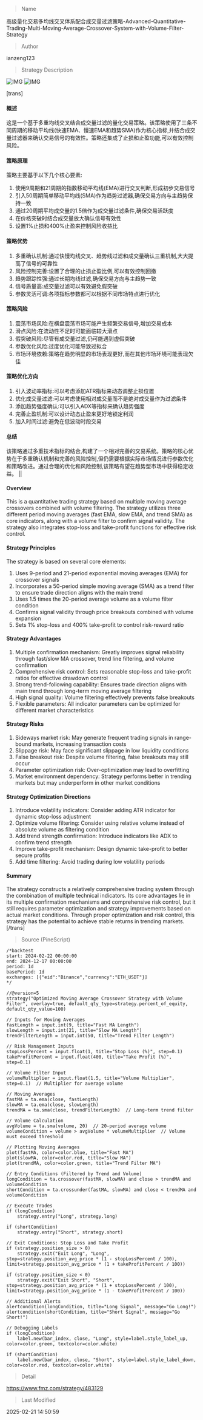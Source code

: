 
> Name

高级量化交易多均线交叉体系配合成交量过滤策略-Advanced-Quantitative-Trading-Multi-Moving-Average-Crossover-System-with-Volume-Filter-Strategy

> Author

ianzeng123

> Strategy Description

![IMG](https://www.fmz.com/upload/asset/2d89a1983ac041cf284cb.png)
![IMG](https://www.fmz.com/upload/asset/2d8828034227972e7294c.png)




[trans]
#### 概述
这是一个基于多重均线交叉结合成交量过滤的量化交易策略。该策略使用了三条不同周期的移动平均线(快速EMA、慢速EMA和趋势SMA)作为核心指标,并结合成交量过滤器来确认交易信号的有效性。策略还集成了止损和止盈功能,可以有效控制风险。

#### 策略原理
策略主要基于以下几个核心要素:
1. 使用9周期和21周期的指数移动平均线(EMA)进行交叉判断,形成初步交易信号
2. 引入50周期简单移动平均线(SMA)作为趋势过滤器,确保交易方向与主趋势保持一致
3. 通过20周期平均成交量的1.5倍作为成交量过滤条件,确保交易活跃度
4. 在价格突破时结合成交量放大确认信号有效性
5. 设置1%止损和400%止盈来控制风险收益比

#### 策略优势
1. 多重确认机制:通过快慢均线交叉、趋势线过滤和成交量确认三重机制,大大提高了信号的可靠性
2. 风险控制完善:设置了合理的止损止盈比例,可以有效控制回撤
3. 趋势跟踪性强:通过长期均线过滤,确保交易方向与主趋势一致
4. 信号质量高:成交量过滤可以有效避免假突破
5. 参数灵活可调:各项指标参数都可以根据不同市场特点进行优化

#### 策略风险
1. 震荡市场风险:在横盘震荡市场可能产生频繁交易信号,增加交易成本
2. 滑点风险:在流动性不足时可能面临较大滑点
3. 假突破风险:尽管有成交量过滤,仍可能遇到虚假突破
4. 参数优化风险:过度优化可能导致过拟合
5. 市场环境依赖:策略在趋势明显的市场表现更好,而在其他市场环境可能表现欠佳

#### 策略优化方向
1. 引入波动率指标:可以考虑添加ATR指标来动态调整止损位置
2. 优化成交量过滤:可以考虑使用相对成交量而不是绝对成交量作为过滤条件
3. 添加趋势强度确认:可以引入ADX等指标来确认趋势强度
4. 完善止盈机制:可以设计动态止盈来更好地锁定利润
5. 加入时间过滤:避免在低波动时段交易

#### 总结
该策略通过多重技术指标的结合,构建了一个相对完善的交易系统。策略的核心优势在于多重确认机制和完善的风险控制,但仍需要根据实际市场情况进行参数优化和策略改进。通过合理的优化和风险控制,该策略有望在趋势型市场中获得稳定收益。 ||

#### Overview
This is a quantitative trading strategy based on multiple moving average crossovers combined with volume filtering. The strategy utilizes three different period moving averages (fast EMA, slow EMA, and trend SMA) as core indicators, along with a volume filter to confirm signal validity. The strategy also integrates stop-loss and take-profit functions for effective risk control.

#### Strategy Principles
The strategy is based on several core elements:
1. Uses 9-period and 21-period exponential moving averages (EMA) for crossover signals
2. Incorporates a 50-period simple moving average (SMA) as a trend filter to ensure trade direction aligns with the main trend
3. Uses 1.5 times the 20-period average volume as a volume filter condition
4. Confirms signal validity through price breakouts combined with volume expansion
5. Sets 1% stop-loss and 400% take-profit to control risk-reward ratio

#### Strategy Advantages
1. Multiple confirmation mechanism: Greatly improves signal reliability through fast/slow MA crossover, trend line filtering, and volume confirmation
2. Comprehensive risk control: Sets reasonable stop-loss and take-profit ratios for effective drawdown control
3. Strong trend-following capability: Ensures trade direction aligns with main trend through long-term moving average filtering
4. High signal quality: Volume filtering effectively prevents false breakouts
5. Flexible parameters: All indicator parameters can be optimized for different market characteristics

#### Strategy Risks
1. Sideways market risk: May generate frequent trading signals in range-bound markets, increasing transaction costs
2. Slippage risk: May face significant slippage in low liquidity conditions
3. False breakout risk: Despite volume filtering, false breakouts may still occur
4. Parameter optimization risk: Over-optimization may lead to overfitting
5. Market environment dependency: Strategy performs better in trending markets but may underperform in other market conditions

#### Strategy Optimization Directions
1. Introduce volatility indicators: Consider adding ATR indicator for dynamic stop-loss adjustment
2. Optimize volume filtering: Consider using relative volume instead of absolute volume as filtering condition
3. Add trend strength confirmation: Introduce indicators like ADX to confirm trend strength
4. Improve take-profit mechanism: Design dynamic take-profit to better secure profits
5. Add time filtering: Avoid trading during low volatility periods

#### Summary
The strategy constructs a relatively comprehensive trading system through the combination of multiple technical indicators. Its core advantages lie in its multiple confirmation mechanisms and comprehensive risk control, but it still requires parameter optimization and strategy improvements based on actual market conditions. Through proper optimization and risk control, this strategy has the potential to achieve stable returns in trending markets.[/trans]



> Source (PineScript)

``` pinescript
/*backtest
start: 2024-02-22 00:00:00
end: 2024-12-17 00:00:00
period: 1d
basePeriod: 1d
exchanges: [{"eid":"Binance","currency":"ETH_USDT"}]
*/

//@version=5
strategy("Optimized Moving Average Crossover Strategy with Volume Filter", overlay=true, default_qty_type=strategy.percent_of_equity, default_qty_value=100)

// Inputs for Moving Averages
fastLength = input.int(9, title="Fast MA Length")
slowLength = input.int(21, title="Slow MA Length")
trendFilterLength = input.int(50, title="Trend Filter Length")

// Risk Management Inputs
stopLossPercent = input.float(1, title="Stop Loss (%)", step=0.1)
takeProfitPercent = input.float(400, title="Take Profit (%)", step=0.1)

// Volume Filter Input
volumeMultiplier = input.float(1.5, title="Volume Multiplier", step=0.1)  // Multiplier for average volume

// Moving Averages
fastMA = ta.ema(close, fastLength)
slowMA = ta.ema(close, slowLength)
trendMA = ta.sma(close, trendFilterLength)  // Long-term trend filter

// Volume Calculation
avgVolume = ta.sma(volume, 20)  // 20-period average volume
volumeCondition = volume > avgVolume * volumeMultiplier  // Volume must exceed threshold

// Plotting Moving Averages
plot(fastMA, color=color.blue, title="Fast MA")
plot(slowMA, color=color.red, title="Slow MA")
plot(trendMA, color=color.green, title="Trend Filter MA")

// Entry Conditions (Filtered by Trend and Volume)
longCondition = ta.crossover(fastMA, slowMA) and close > trendMA and volumeCondition
shortCondition = ta.crossunder(fastMA, slowMA) and close < trendMA and volumeCondition

// Execute Trades
if (longCondition)
    strategy.entry("Long", strategy.long)

if (shortCondition)
    strategy.entry("Short", strategy.short)

// Exit Conditions: Stop Loss and Take Profit
if (strategy.position_size > 0)
    strategy.exit("Exit Long", "Long", stop=strategy.position_avg_price * (1 - stopLossPercent / 100), limit=strategy.position_avg_price * (1 + takeProfitPercent / 100))

if (strategy.position_size < 0)
    strategy.exit("Exit Short", "Short", stop=strategy.position_avg_price * (1 + stopLossPercent / 100), limit=strategy.position_avg_price * (1 - takeProfitPercent / 100))

// Additional Alerts
alertcondition(longCondition, title="Long Signal", message="Go Long!")
alertcondition(shortCondition, title="Short Signal", message="Go Short!")

// Debugging Labels
if (longCondition)
    label.new(bar_index, close, "Long", style=label.style_label_up, color=color.green, textcolor=color.white)

if (shortCondition)
    label.new(bar_index, close, "Short", style=label.style_label_down, color=color.red, textcolor=color.white)
```

> Detail

https://www.fmz.com/strategy/483129

> Last Modified

2025-02-21 14:50:59
